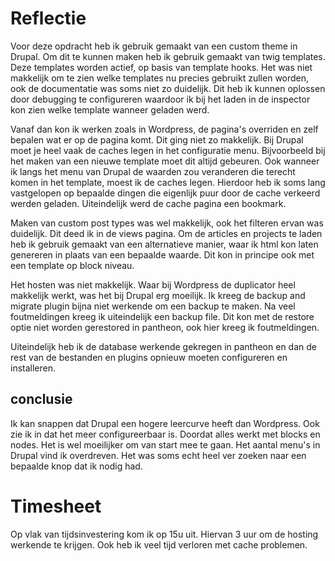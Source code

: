 
# Reflectie

Voor deze opdracht heb ik gebruik gemaakt van een custom theme in Drupal. 
Om dit te kunnen maken heb ik gebruik gemaakt van twig templates. Deze templates worden actief, op basis van template hooks.
Het was niet makkelijk om te zien welke templates nu precies gebruikt zullen worden, ook de documentatie was soms niet zo duidelijk.
Dit heb ik kunnen oplossen door debugging te configureren waardoor ik bij het laden in de inspector kon zien welke template wanneer geladen werd.

Vanaf dan kon ik werken zoals in Wordpress, de pagina's overriden en zelf bepalen wat er op de pagina komt.
Dit ging niet zo makkelijk. Bij Drupal moet je heel vaak de caches legen in het configuratie menu. Bijvoorbeeld bij het maken van een nieuwe template moet dit altijd gebeuren.
Ook wanneer ik langs het menu van Drupal de waarden zou veranderen die terecht komen in het template, moest ik de caches legen.
Hierdoor heb ik soms lang vastgelopen op bepaalde dingen die eigenlijk puur door de cache verkeerd werden geladen.
Uiteindelijk werd de cache pagina een bookmark. 

Maken van custom post types was wel makkelijk, ook het filteren ervan was duidelijk. Dit deed ik in de views pagina. 
Om de articles en projects te laden heb ik gebruik gemaakt van een alternatieve manier, waar ik html kon laten genereren in plaats van een bepaalde waarde.
Dit kon in principe ook met een template op block niveau. 

Het hosten was niet makkelijk. Waar bij Wordpress de duplicator heel makkelijk werkt, was het bij Drupal erg moeilijk.
Ik kreeg de backup and migrate plugin bijna niet werkende om een backup te maken. Na veel foutmeldingen kreeg ik uiteindelijk een backup file.
Dit kon met de restore optie niet worden gerestored in pantheon, ook hier kreeg ik foutmeldingen. 

Uiteindelijk heb ik de database werkende gekregen in pantheon en dan de rest van de bestanden en plugins opnieuw moeten configureren en installeren.

## conclusie
Ik kan snappen dat Drupal een hogere leercurve heeft dan Wordpress. Ook zie ik in dat het meer configureerbaar is. Doordat alles werkt met blocks en nodes.
Het is wel moeilijker om van start mee te gaan.
Het aantal menu's in Drupal vind ik overdreven. Het was soms echt heel ver zoeken naar een bepaalde knop dat ik nodig had. 

# Timesheet

Op vlak van tijdsinvestering kom ik op 15u uit. Hiervan 3 uur om de hosting werkende te krijgen. Ook heb ik veel tijd verloren met cache problemen.
